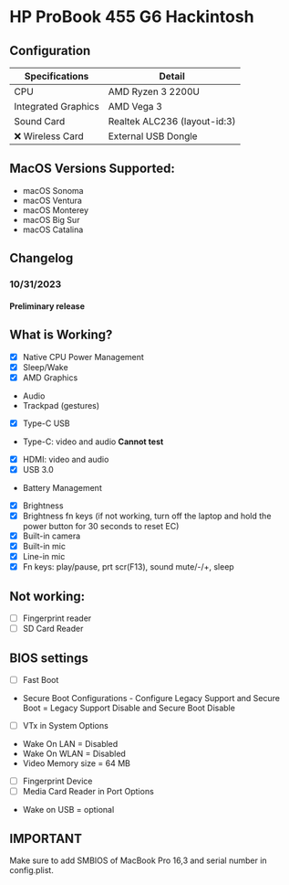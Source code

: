 # HP ProBook 455 G6 Hackintosh

## Configuration

| Specifications      | Detail                       |
| ------------------- | ---------------------------- |
| CPU                 | AMD Ryzen 3 2200U   |
| Integrated Graphics | AMD Vega 3       |
| Sound Card          | Realtek ALC236 (layout-id:3) |
| ❌ Wireless Card    | External USB Dongle               |

## MacOS Versions Supported:

- macOS Sonoma
- macOS Ventura
- macOS Monterey
- macOS Big Sur
- macOS Catalina

## Changelog

### 10/31/2023

#### Preliminary release 

## What is Working?

- [x] Native CPU Power Management
- [x] Sleep/Wake
- [x] AMD Graphics
- Audio
- Trackpad (gestures)
- [x] Type-C USB
- Type-C: video and audio **Cannot test**
- [x] HDMI: video and audio
- [x] USB 3.0
- Battery Management
- [x] Brightness
- [x] Brightness fn keys (if not working, turn off the laptop and hold the power button for 30 seconds to reset EC)
- [x] Built-in camera
- [x] Built-in mic
- [x] Line-in mic
- [x] Fn keys: play/pause, prt scr(F13), sound mute/-/+, sleep

## Not working:

- [ ] Fingerprint reader
- [ ] SD Card Reader

## BIOS settings

- [ ] Fast Boot
- Secure Boot Configurations - Configure Legacy Support and Secure Boot = Legacy Support Disable and Secure Boot Disable
- [ ] VTx in System Options
- Wake On LAN = Disabled
- Wake On WLAN = Disabled
- Video Memory size = 64 MB
- [ ] Fingerprint Device
- [ ] Media Card Reader in Port Options
- Wake on USB = optional

## IMPORTANT

Make sure to add SMBIOS of MacBook Pro 16,3 and serial number in config.plist.
